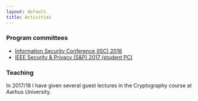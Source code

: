 ```yaml
---
layout: default
title: Activities
---
```


### Program committees

- [Information Security Conference (ISC) 2018](http://isc2018.sccs.surrey.ac.uk/)
- [IEEE Security & Privacy (S&P) 2017 (student PC)](https://www.ieee-security.org/TC/SP2017/studentpc.html)

### Teaching

In 2017/18 I have given several guest lectures in the Cryptography course at Aarhus University.
